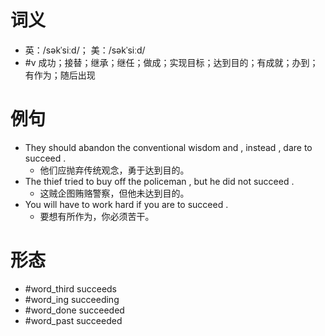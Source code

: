 # 词义
- 英：/səkˈsiːd/； 美：/səkˈsiːd/
- #v 成功；接替；继承；继任；做成；实现目标；达到目的；有成就；办到；有作为；随后出现
# 例句
- They should abandon the conventional wisdom and , instead , dare to succeed .
	- 他们应抛弃传统观念，勇于达到目的。
- The thief tried to buy off the policeman , but he did not succeed .
	- 这贼企图贿赂警察，但他未达到目的。
- You will have to work hard if you are to succeed .
	- 要想有所作为，你必须苦干。
# 形态
- #word_third succeeds
- #word_ing succeeding
- #word_done succeeded
- #word_past succeeded

